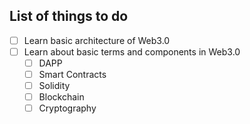 ## List of things to do

- [ ] Learn basic architecture of Web3.0
- [ ] Learn about basic terms and components in Web3.0
  - [ ] DAPP
  - [ ] Smart Contracts
  - [ ] Solidity
  - [ ] Blockchain
  - [ ] Cryptography  